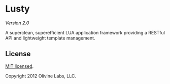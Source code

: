 Lusty
====

*Version 2.0*

A superclean, superefficient LUA application framework providing a RESTful
API and lightweight template management.

License
-------

[MIT licensed](http://www.opensource.org/licenses/mit-license.php).

Copyright 2012 Olivine Labs, LLC.
